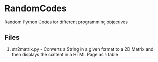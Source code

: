 # RandomCodes
Random Python Codes for different programming objectives

Files
-------
1. str2matrix.py - Converts a String in a given format to a 2D Matrix and then displays the content in a HTML Page as a table
